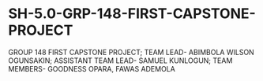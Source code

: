 # SH-5.0-GRP-148-FIRST-CAPSTONE-PROJECT
GROUP 148 FIRST CAPSTONE PROJECT; TEAM LEAD- ABIMBOLA WILSON OGUNSAKIN; ASSISTANT TEAM LEAD- SAMUEL KUNLOGUN; TEAM MEMBERS- GOODNESS OPARA, FAWAS ADEMOLA
